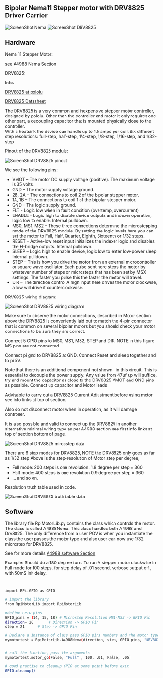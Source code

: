 Bipolar Nema11 Stepper motor with DRV8825  Driver Carrier 
--------------------------------------------  

![ScreenShot Nema](https://github.com/gavinlyonsrepo/RpiMotorLib/blob/master/images/nema11.jpg)
![ScreenShot DRV8825](https://github.com/gavinlyonsrepo/RpiMotorLib/blob/master/images/DRV8825.jpg)

Hardware
------------------------------------

Nema 11 Stepper Motor:

see [A4988 Nema Section](documentation/Nema11A4988.md) 


DRV8825:

Info.

[DRV8825 at pololu](https://www.pololu.com/product/2133)

[DRV8825 Datasheet](https://www.pololu.com/file/0J590/drv8825.pdf)


The DRV8825 is a very common and inexpensive stepper motor controller,
designed by pololu.
Other than the controller and motor it only requires one other part, 
a decoupling capacitor that is mounted physically close to the controller.  
With a heatsink the device can handle up to 1.5 amps per coil.
Six different step resolutions: full-step, half-step, 1/4-step, 1/8-step, 1/16-step, and 1/32-step

Pinout of the DRV8825 module:

![ScreenShot DRV8825 pinout](https://github.com/gavinlyonsrepo/RpiMotorLib/blob/master/images/DRV8825pinout2.jpg)

We see the following pins:

* VMOT – The motor DC supply voltage (positive). The maximum voltage is 35 volts.
* GND – The motor supply voltage ground.
* 2B, 2A – The connections to coil 2 of the bipolar stepper motor.
* 1A, 1B – The connections to coil 1 of the bipolar stepper motor.
* GND – The logic supply ground.
* FLT - Logic low when in fault condition (overtemp, overcurrent)
* ENABLE – Logic high to disable device outputs and indexer operation, logic  low to enable. Internal pulldown.
* MS0, MS1, MS2 – These three connections determine the microstepping mode of the DRV8825 module. By setting the logic levels here you can set the motor to Full, Half, Quarter, Eighth, Sixteenth or 1/32 steps. 
* RESET – Active-low reset input initializes the indexer logic and disables the H-bridge outputs. Internal pulldown.
* SLEEP – Logic high to enable device, logic low to enter low-power sleep Internal pulldown.
* STEP – This is how you drive the motor from an external microcontroller or square wave oscillator. Each pulse sent here steps the motor by whatever number of steps or microsteps that has been set by MSX settings. The faster you pulse this the faster the motor will travel.
* DIR – The direction control A high input here drives the motor clockwise, a low will drive it counterclockwise.

DRV8825 wiring diagram:

![ScreenShot DRV8825 wiring diagram](https://github.com/gavinlyonsrepo/RpiMotorLib/blob/master/images/DRV8825pinout.jpg)


Make sure to observe the motor connections, described in Motor section above
the DRV8825 is conveniently laid out to match the 4-pin connector 
that is common on several bipolar motors 
but you should check your motor connections to be sure they are correct.

Connect 5 GPIO pins to MS0, MS1, MS2, STEP and DIR.
NOTE in this figure MS pins are not connected.

Connect pi gnd to DRV8825 at GND. 
Connect Reset and sleep together and to pi 5V.

Note that there is an additional component not shown , in this circuit. 
This is essential to decouple the power supply. Any value from 47uf up will suffice, 
try and mount the capacitor as close to the DRV8825 VMOT and GND pins as possible.
Connect up capacitor and Motor leads

Advisable to carry out a DRV8825 Current Adjustment before using motor see info links at top of section.

Also do not disconnect motor when in operation, as it will damage controller. 

It is also possible and valid to connect up the DRV8825 in another alternative minimal wiring type as per A4988 section
see first info links at top of section bottom of page.

![ScreenShot DRV8825 mircostep data](https://github.com/gavinlyonsrepo/RpiMotorLib/blob/master/images/Microstepping_Data.jpg)

There are 6 step modes for DRV8825, NOTE the DRV8825 only goes as far as 1/32 step
Above is the step-resolution of Motor step per degree,
 
* Full mode: 200 steps is one revolution. 1.8 degree per step = 360
* Half mode: 400 steps is one revolution 0.9 degree per step = 360
*  ... and so on.

Resolution truth table used in code.

![ScreenShot DRV8825 truth table  data](https://github.com/gavinlyonsrepo/RpiMotorLib/blob/master/images/DRV8825step.jpg)


Software
--------------------------------------------

The library file RpiMotorLib.py contains the class which controls 
the motor. The class is called A4988Nema. This class handles both A4988 
and Drv8825. The only difference from a user POV is when you instantiate 
the class the user passes the motor type and also user can now use 
1/32 microstep for DRV8825.

See for more details [A4988 software Section](documentation/Nema11A4988.md) 


Example: Should do a 180 degree turn.
To run A stepper motor clockwise in Full mode for 100 steps.
 for step delay of .01 second. 
 verbose output off , with 50mS init delay.
 
```sh

 
import RPi.GPIO as GPIO

# import the library
from RpiMotorLib import RpiMotorLib
    
#define GPIO pins
GPIO_pins = (14, 15, 18) # Microstep Resolution MS1-MS3 -> GPIO Pin
direction= 20       # Direction -> GPIO Pin
step = 21      # Step -> GPIO Pin

# Declare a instance of class pass GPIO pins numbers and the motor type
mymotortest = RpiMotorLib.A4988Nema(direction, step, GPIO_pins, "DRV8825")


# call the function, pass the arguments
mymotortest.motor_go(False, "Full" , 100, .01, False, .05)

# good practise to cleanup GPIO at some point before exit
GPIO.cleanup()

```
